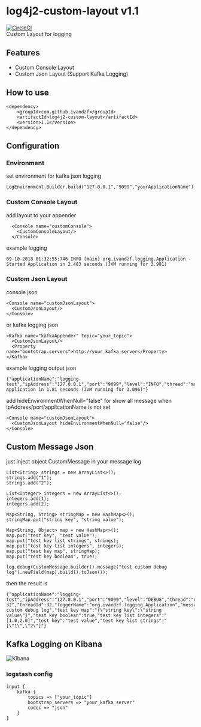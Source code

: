 # log4j2-custom-layout v1.1
[![CircleCI](https://circleci.com/gh/ivandzf/log4j2-custom-layout.svg?style=svg)](https://circleci.com/gh/ivandzf/log4j2-custom-layout)
<br>
Custom Layout for logging

## Features
* Custom Console Layout
* Custom Json Layout (Support Kafka Logging)

## How to use 
```
<dependency>
    <groupId>com.github.ivandzf</groupId>
    <artifactId>log4j2-custom-layout</artifactId>
    <version>1.1</version>
</dependency>
```

## Configuration
### Environment
set environment for kafka json logging
```
LogEnvironment.Builder.build("127.0.0.1","9099","yourApplicationName");
```
### Custom Console Layout
add layout to your appender
```
  <Console name="customConsole">
    <CustomConsoleLayout/>
  </Console>
```
example logging
```
09-10-2018 01:32:55:746 INFO [main] org.ivandzf.logging.Application - Started Application in 2.483 seconds (JVM running for 3.981)
```
### Custom Json Layout
console json
```
<Console name="customJsonLayout">
  <CustomJsonLayout/>
</Console>
```
or kafka logging json
```
<Kafka name="kafkaAppender" topic="your_topic">
  <CustomJsonLayout/>
  <Property name="bootstrap.servers">http://your_kafka_server</Property>
</Kafka>
```
example logging output json
```
{"applicationName":"logging-test","ipAddress":"127.0.0.1","port":"9099","level":"INFO","thread":"main","threadId":1,"loggerName":"org.ivandzf.logging.Application","message":"Started Application in 1.81 seconds (JVM running for 3.096)"}
```
add hideEnvironmentWhenNull="false" for show all message when ipAddress/port/applicationName is not set
```
<Console name="customJsonLayout">
  <CustomJsonLayout hideEnvironmentWhenNull="false"/>
</Console>
```

## Custom Message Json
just inject object CustomMessage in your message log
```
List<String> strings = new ArrayList<>();
strings.add("1");
strings.add("2");

List<Integer> integers = new ArrayList<>();
integers.add(1);
integers.add(2);

Map<String, String> stringMap = new HashMap<>();
stringMap.put("string key", "string value");

Map<String, Object> map = new HashMap<>();
map.put("test key", "test value");
map.put("test key list strings", strings);
map.put("test key list integers", integers);
map.put("test key map", stringMap);
map.put("test key boolean", true);

log.debug(CustomMessage.builder().message("test custom debug log").newField(map).build().toJson());
```
then the result is
```
{"applicationName":"logging-test","ipAddress":"127.0.0.1","port":"9099","level":"DEBUG","thread":"qtp1688150025-32","threadId":32,"loggerName":"org.ivandzf.logging.Application","message":"test custom debug log","test key map":"{\"string key\":\"string value\"}","test key boolean":true,"test key list integers":"[1.0,2.0]","test key":"test value","test key list strings":"[\"1\",\"2\"]"}
```

## Kafka Logging on Kibana
![Kibana](https://github.com/ivandzf/log4j2-custom-layout/blob/master/img/kibana-result.png)

### logstash config
```
input {
	kafka { 
        topics => ["your_topic"] 
        bootstrap_servers => "your_kafka_server"
        codec => "json" 
    }
}
```
